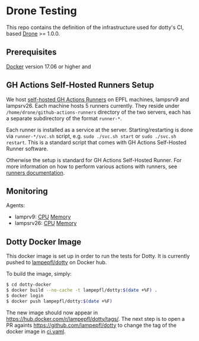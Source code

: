 # Drone Testing

This repo contains the definition of the infrastructure used for dotty's CI,
based [Drone](https://drone.io/) >= 1.0.0.

## Prerequisites
[Docker](https://docs.docker.com/engine/installation/) version 17.06 or higher and

## GH Actions Self-Hosted Runners Setup
We host [self-hosted GH Actions Runners](https://help.github.com/en/actions/hosting-your-own-runners) on EPFL machines, lampsrv9 and lampsrv26. Each machine hosts 5 runners currently. They reside under `/home/drone/github-actions-runners` directory of the two servers, each has a separate subdirectory of the format `runner-*`.

Each runner is installed as a service at the server. Starting/restarting is done via `runner-*/svc.sh` script, e.g. `sudo ./svc.sh start` or `sudo ./svc.sh restart`. This is a standard script that comes with GH Actions Self-Hosted Runner software.

Otherwise the setup is standard for GH Actions Self-Hosted Runner. For more information on how to perform various actions with runners, see [runners documentation](https://help.github.com/en/actions/hosting-your-own-runners).

## Monitoring

Agents:
  * lamprv9: [CPU](http://tresormon.epfl.ch/munin/epfl.ch/lampsrv9.epfl.ch/cpu.html) [Memory](http://tresormon.epfl.ch/munin/epfl.ch/lampsrv9.epfl.ch/memory.html)
  * lampsrv26: [CPU](http://tresormon.epfl.ch/munin/epfl.ch/lampsrv26.epfl.ch/cpu.html) [Memory](http://tresormon.epfl.ch/munin/epfl.ch/lampsrv26.epfl.ch/memory.html)

## Dotty Docker Image
This docker image is set up in order to run the tests for Dotty. It is
currently pushed to [lampepfl/dotty](https://hub.docker.com/r/lampepfl/dotty/)
on Docker hub.

To build the image, simply:

```bash
$ cd dotty-docker
$ docker build --no-cache -t lampepfl/dotty:$(date +%F) .
$ docker login
$ docker push lampepfl/dotty:$(date +%F)
```

The new image should now appear in <https://hub.docker.com/r/lampepfl/dotty/tags/>.
The next step is to open a PR againts <https://github.com/lampepfl/dotty> to change the tag of
the docker image in [ci.yaml](https://github.com/lampepfl/dotty/blob/master/.github/workflows/ci.yaml).
